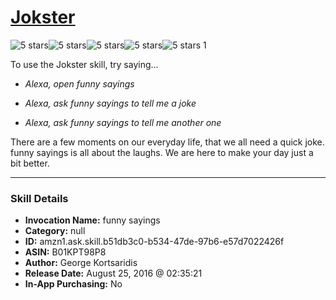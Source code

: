 # [Jokster](http://alexa.amazon.com/#skills/amzn1.ask.skill.b51db3c0-b534-47de-97b6-e57d7022426f)
![5 stars](../../images/ic_star_black_18dp_1x.png)![5 stars](../../images/ic_star_black_18dp_1x.png)![5 stars](../../images/ic_star_black_18dp_1x.png)![5 stars](../../images/ic_star_black_18dp_1x.png)![5 stars](../../images/ic_star_black_18dp_1x.png) 1

To use the Jokster skill, try saying...

* *Alexa, open funny sayings*

* *Alexa, ask funny sayings to tell me a joke*

* *Alexa, ask funny sayings to tell me another one*

There are a few moments on our everyday life, that we all need a quick joke. funny sayings is all about the laughs.
We are here to make your day just a bit better.

***

### Skill Details

* **Invocation Name:** funny sayings
* **Category:** null
* **ID:** amzn1.ask.skill.b51db3c0-b534-47de-97b6-e57d7022426f
* **ASIN:** B01KPT98P8
* **Author:** George Kortsaridis
* **Release Date:** August 25, 2016 @ 02:35:21
* **In-App Purchasing:** No
